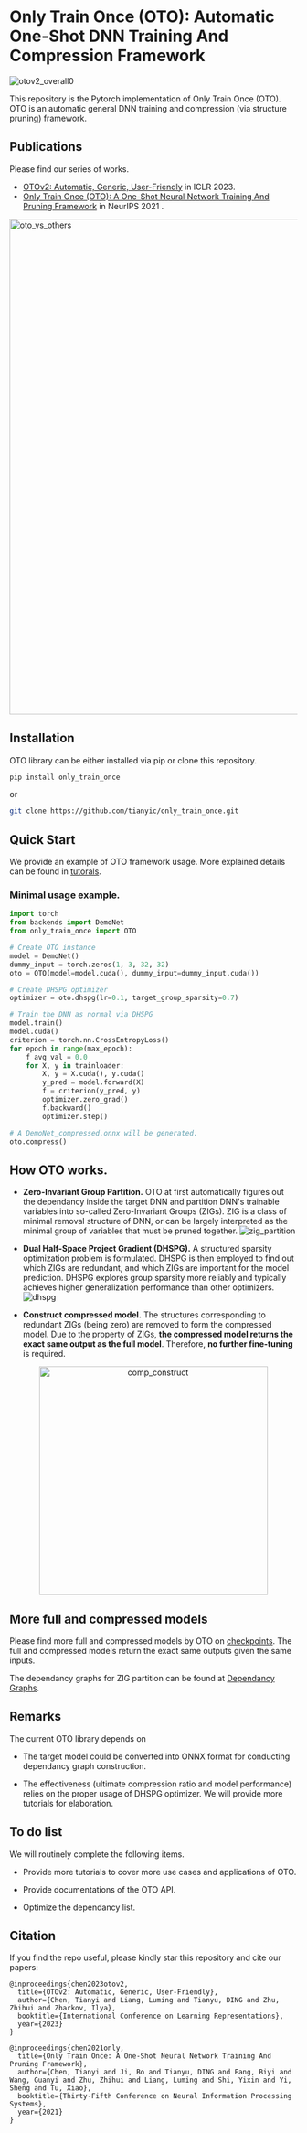 # Only Train Once (OTO): Automatic One-Shot DNN Training And Compression Framework

![otov2_overall0](https://user-images.githubusercontent.com/8930611/224572517-5f284990-e000-4de5-80d2-04900dd672af.png)

This repository is the Pytorch implementation of Only Train Once (OTO). OTO is an automatic general DNN training and compression (via structure pruning) framework. 

## Publications

Please find our series of works.

- [OTOv2: Automatic, Generic, User-Friendly](https://openreview.net/pdf?id=7ynoX1ojPMt) in ICLR 2023.
- [Only Train Once (OTO): A One-Shot Neural Network Training And Pruning Framework](https://papers.nips.cc/paper/2021/hash/a376033f78e144f494bfc743c0be3330-Abstract.html) in NeurIPS 2021 .

<img width="867" alt="oto_vs_others" src="https://user-images.githubusercontent.com/8930611/224573845-8789c707-db2d-4ba7-9240-f457fddf4359.png">


## Installation

OTO library can be either installed via pip or clone this repository.

```bash
pip install only_train_once
```

or

```bash
git clone https://github.com/tianyic/only_train_once.git
```

## Quick Start

We provide an example of OTO framework usage. More explained details can be found in [tutorals](./tutorials/).

### Minimal usage example. 

```python
import torch
from backends import DemoNet
from only_train_once import OTO

# Create OTO instance
model = DemoNet()
dummy_input = torch.zeros(1, 3, 32, 32)
oto = OTO(model=model.cuda(), dummy_input=dummy_input.cuda())

# Create DHSPG optimizer
optimizer = oto.dhspg(lr=0.1, target_group_sparsity=0.7)

# Train the DNN as normal via DHSPG
model.train()
model.cuda()
criterion = torch.nn.CrossEntropyLoss()
for epoch in range(max_epoch):
    f_avg_val = 0.0
    for X, y in trainloader:
        X, y = X.cuda(), y.cuda()
        y_pred = model.forward(X)
        f = criterion(y_pred, y)
        optimizer.zero_grad()
        f.backward()
        optimizer.step()

# A DemoNet_compressed.onnx will be generated. 
oto.compress()
```

## How OTO works.

- **Zero-Invariant Group Partition.** OTO at first automatically figures out the dependancy inside the target DNN and partition DNN's trainable variables into so-called Zero-Invariant Groups (ZIGs). ZIG is a class of minimal removal structure of DNN, or can be largely interpreted as the minimal group of variables that must be pruned together. 
![zig_partition](https://user-images.githubusercontent.com/8930611/224582957-d3955a50-2abc-44b7-b134-1ba0075ca85f.gif)


- **Dual Half-Space Project Gradient (DHSPG).** A structured sparsity optimization problem is formulated. DHSPG is then employed to find out which ZIGs are redundant, and which ZIGs are important for the model prediction. DHSPG explores group sparsity more reliably and typically achieves higher generalization performance than other optimizers.
![dhspg](https://user-images.githubusercontent.com/8930611/224577550-3814f6c9-0eaf-4d1c-a978-2251b68c2a1a.png)


- **Construct compressed model.** The structures corresponding to redundant ZIGs (being zero) are removed to form the compressed model. Due to the property of ZIGs, **the compressed model returns the exact same output as the full model**. Therefore, **no further fine-tuning** is required. 
<p align="center"><img width="400" alt="comp_construct" src="https://user-images.githubusercontent.com/8930611/224575936-27594b36-1d1d-4daa-9f07-d125dd6e195e.png"></p> 

## More full and compressed models

Please find more full and compressed models by OTO on [checkpoints](https://drive.google.com/drive/folders/1lZ7Wsehi0hr_g8nztbAFEJIhF8C4Q8Kp?usp=share_link). The full and compressed models return the exact same outputs given the same inputs.

The dependancy graphs for ZIG partition can be found at [Dependancy Graphs](https://drive.google.com/drive/folders/1XVRUEr4cUyT6xVknLF2SsYKgXBZ0gjeD?usp=share_link).


## Remarks

The current OTO library depends on 

- The target model could be converted into ONNX format for conducting dependancy graph construction.

- The effectiveness (ultimate compression ratio and model performance) relies on the proper usage of DHSPG optimizer. We will provide more tutorials for elaboration.

## To do list

We will routinely complete the following items.

- Provide more tutorials to cover more use cases and applications of OTO. 

- Provide documentations of the OTO API.

- Optimize the dependancy list.


## Citation

If you find the repo useful, please kindly star this repository and cite our papers:

```
@inproceedings{chen2023otov2,
  title={OTOv2: Automatic, Generic, User-Friendly},
  author={Chen, Tianyi and Liang, Luming and Tianyu, DING and Zhu, Zhihui and Zharkov, Ilya},
  booktitle={International Conference on Learning Representations},
  year={2023}
}

@inproceedings{chen2021only,
  title={Only Train Once: A One-Shot Neural Network Training And Pruning Framework},
  author={Chen, Tianyi and Ji, Bo and Tianyu, DING and Fang, Biyi and Wang, Guanyi and Zhu, Zhihui and Liang, Luming and Shi, Yixin and Yi, Sheng and Tu, Xiao},
  booktitle={Thirty-Fifth Conference on Neural Information Processing Systems},
  year={2021}
}
```
